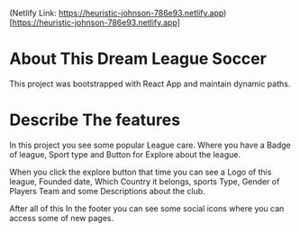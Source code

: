 (Netlify Link: https://heuristic-johnson-786e93.netlify.app)   [https://heuristic-johnson-786e93.netlify.app]

# About This Dream League Soccer

This project was bootstrapped with React App and maintain dynamic paths.

# Describe The features

In this project you see some popular League care. Where you have a Badge of league, Sport type and Button for Explore about the league.

When you click the explore button that time you can see a Logo of this league, Founded date, Which Country it belongs, sports Type, Gender of Players Team and some Descriptions about the club.

After all of this In the footer you can see some social icons where you can access some of new pages.
